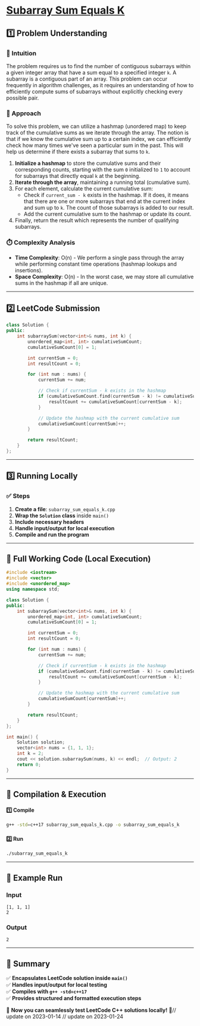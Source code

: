 # **[Subarray Sum Equals K](https://leetcode.com/problems/subarray-sum-equals-k/description/)**  

## **1️⃣ Problem Understanding**  
### **📌 Intuition**  
The problem requires us to find the number of contiguous subarrays within a given integer array that have a sum equal to a specified integer `k`. A subarray is a contiguous part of an array. This problem can occur frequently in algorithm challenges, as it requires an understanding of how to efficiently compute sums of subarrays without explicitly checking every possible pair.  

### **🚀 Approach**  
To solve this problem, we can utilize a hashmap (unordered map) to keep track of the cumulative sums as we iterate through the array. The notion is that if we know the cumulative sum up to a certain index, we can efficiently check how many times we've seen a particular sum in the past. This will help us determine if there exists a subarray that sums to `k`.

1. **Initialize a hashmap** to store the cumulative sums and their corresponding counts, starting with the sum `0` initialized to `1` to account for subarrays that directly equal `k` at the beginning.
2. **Iterate through the array**, maintaining a running total (cumulative sum).
3. For each element, calculate the current cumulative sum:
   - Check if `current_sum - k` exists in the hashmap. If it does, it means that there are one or more subarrays that end at the current index and sum up to `k`. The count of those subarrays is added to our result.
   - Add the current cumulative sum to the hashmap or update its count.
4. Finally, return the result which represents the number of qualifying subarrays.

### **⏱️ Complexity Analysis**  
- **Time Complexity**: O(n) - We perform a single pass through the array while performing constant time operations (hashmap lookups and insertions).
- **Space Complexity**: O(n) - In the worst case, we may store all cumulative sums in the hashmap if all are unique.

---  

## **2️⃣ LeetCode Submission**  
```cpp
class Solution {
public:
    int subarraySum(vector<int>& nums, int k) {
        unordered_map<int, int> cumulativeSumCount;
        cumulativeSumCount[0] = 1;

        int currentSum = 0;
        int resultCount = 0;

        for (int num : nums) {
            currentSum += num;

            // Check if currentSum - k exists in the hashmap
            if (cumulativeSumCount.find(currentSum - k) != cumulativeSumCount.end()) {
                resultCount += cumulativeSumCount[currentSum - k];
            }

            // Update the hashmap with the current cumulative sum
            cumulativeSumCount[currentSum]++;
        }

        return resultCount;
    }
};
```  

---  

## **3️⃣ Running Locally**  
### **✅ Steps**  
1. **Create a file**: `subarray_sum_equals_k.cpp`  
2. **Wrap the `Solution` class** inside `main()`  
3. **Include necessary headers**  
4. **Handle input/output for local execution**  
5. **Compile and run the program**  

---  

## **📝 Full Working Code (Local Execution)**  
```cpp
#include <iostream>
#include <vector>
#include <unordered_map>
using namespace std;

class Solution {
public:
    int subarraySum(vector<int>& nums, int k) {
        unordered_map<int, int> cumulativeSumCount;
        cumulativeSumCount[0] = 1;

        int currentSum = 0;
        int resultCount = 0;

        for (int num : nums) {
            currentSum += num;

            // Check if currentSum - k exists in the hashmap
            if (cumulativeSumCount.find(currentSum - k) != cumulativeSumCount.end()) {
                resultCount += cumulativeSumCount[currentSum - k];
            }

            // Update the hashmap with the current cumulative sum
            cumulativeSumCount[currentSum]++;
        }

        return resultCount;
    }
};

int main() {
    Solution solution;
    vector<int> nums = {1, 1, 1};
    int k = 2;
    cout << solution.subarraySum(nums, k) << endl;  // Output: 2
    return 0;
}
```  

---  

## **🔧 Compilation & Execution**  
#### **1️⃣ Compile**  
```bash
g++ -std=c++17 subarray_sum_equals_k.cpp -o subarray_sum_equals_k
```  

#### **2️⃣ Run**  
```bash
./subarray_sum_equals_k
```  

---  

## **🎯 Example Run**  
### **Input**  
```
[1, 1, 1]
2
```  
### **Output**  
```
2
```  

---  

## **📌 Summary**  
✅ **Encapsulates LeetCode solution inside `main()`**  
✅ **Handles input/output for local testing**  
✅ **Compiles with `g++ -std=c++17`**  
✅ **Provides structured and formatted execution steps**  

🚀 **Now you can seamlessly test LeetCode C++ solutions locally!** 🚀// update on 2023-01-14
// update on 2023-01-24
